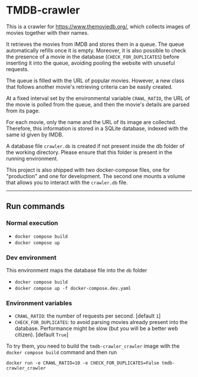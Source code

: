 # TMDB-crawler



This is a crawler for https://www.themoviedb.org/, which collects images of movies together with their names.

It retrieves the movies from IMDB and stores them in a queue. The queue automatically refills once it is empty. Moreover, it is also possible to check the presence of a movie in the database (``CHECK_FOR_DUPLICATES``) before inserting it into the queue, avoiding pooling the website with unuseful requests.

The queue is filled with the URL of popular movies. However, a new class that follows another movie's retrieving criteria can be easily created.

At a fixed interval set by the environmental variable ``CRAWL_RATIO``, the URL of the movie is polled from the queue, and then the movie's details are parsed from its page.

For each movie, only the name and the URL of its image are collected. Therefore, this information is stored in a SQLite database, indexed with the same id given by IMDB.

A database file ``crawler.db`` is created if not present inside the db folder of the working directory. Please ensure that this folder is present in the running environment.

This project is also shipped with two docker-compose files, one for "production" and one for development. The second one mounts a volume that allows you to interact with the ``crawler.db`` file. 

---
## Run commands

### Normal execution
- ````docker compose build````
- ````docker compose up````

### Dev environment
This environment maps the database file into the `db` folder
- ````docker compose build````
- ````docker compose up -f docker-compose.dev.yaml````

### Environment variables
- ``CRAWL_RATIO``: the number of requests per second. [default `1`]
- ``CHECK_FOR_DUPLICATES``: to avoid parsing movies already present into the database. Performance might be slow (but you will be a better web citizen). [default ``True``]

To try them, you need to build the `tmdb-crawler_crawler` image with the `docker compose build` command and then run 

``docker run -e CRAWL_RATIO=10 -e CHECK_FOR_DUPLICATES=False tmdb-crawler_crawler``